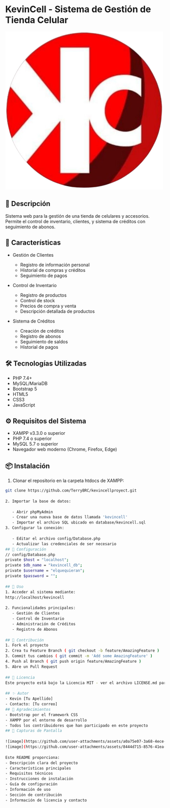 # KevinCell - Sistema de Gestión de Tienda Celular

  ![KevinCell Logo](assets/img/logo.png)

## 📱 Descripción
Sistema web para la gestión de una tienda de celulares y accesorios. Permite el control de inventario, clientes, y sistema de créditos con seguimiento de abonos.

## 🚀 Características
- Gestión de Clientes
  - Registro de información personal
  - Historial de compras y créditos
  - Seguimiento de pagos

- Control de Inventario
  - Registro de productos
  - Control de stock
  - Precios de compra y venta
  - Descripción detallada de productos

- Sistema de Créditos
  - Creación de créditos
  - Registro de abonos
  - Seguimiento de saldos
  - Historial de pagos

## 🛠️ Tecnologías Utilizadas
- PHP 7.4+
- MySQL/MariaDB
- Bootstrap 5
- HTML5
- CSS3
- JavaScript

## ⚙️ Requisitos del Sistema
- XAMPP v3.3.0 o superior
- PHP 7.4 o superior
- MySQL 5.7 o superior
- Navegador web moderno (Chrome, Firefox, Edge)

## 📦 Instalación
1. Clonar el repositorio en la carpeta htdocs de XAMPP:
```bash
git clone https://github.com/TerryBRC/kevincellproyect.git

2. Importar la base de datos:
   
   - Abrir phpMyAdmin
   - Crear una nueva base de datos llamada 'kevincell'
   - Importar el archivo SQL ubicado en database/kevincell.sql
3. Configurar la conexión:
   
   - Editar el archivo config/Database.php
   - Actualizar las credenciales de ser necesario
## 🔧 Configuración
// config/Database.php
private $host = "localhost";
private $db_name = "kevincell_db";
private $username = "elquequieran";
private $password = "";

## 📝 Uso
1. Acceder al sistema mediante:
http://localhost/kevincell

2. Funcionalidades principales:
   - Gestión de Clientes
   - Control de Inventario
   - Administración de Créditos
   - Registro de Abonos

## 👥 Contribución
1. Fork el proyecto
2. Crea tu Feature Branch ( git checkout -b feature/AmazingFeature )
3. Commit tus cambios ( git commit -m 'Add some AmazingFeature' )
4. Push al Branch ( git push origin feature/AmazingFeature )
5. Abre un Pull Request

## 📄 Licencia
Este proyecto está bajo la Licencia MIT - ver el archivo LICENSE.md para más detalles.

## ✨ Autor
- Kevin [Tu Apellido]
- Contacto: [Tu correo]
## 🙏 Agradecimientos
- Bootstrap por el framework CSS
- XAMPP por el entorno de desarrollo
- Todos los contribuidores que han participado en este proyecto
## 📸 Capturas de Pantalla

![image](https://github.com/user-attachments/assets/a0a75e07-3a68-4ece-80a0-3cc8f03ebbf7)
![image](https://github.com/user-attachments/assets/8444d715-8576-41ea-9268-12769beef8ba)

Este README proporciona:
- Descripción clara del proyecto
- Características principales
- Requisitos técnicos
- Instrucciones de instalación
- Guía de configuración
- Información de uso
- Sección de contribución
- Información de licencia y contacto
